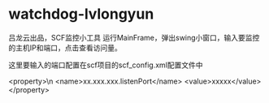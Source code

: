 # watchdog-lvlongyun


吕龙云出品，SCF监控小工具 运行MainFrame，弹出swing小窗口，输入要监控的主机IP和端口，点击查看访问量。

这里要输入的端口配置在scf项目的scf_config.xml配置文件中


\<property\>\n
	\<name\>xx.xxx.xxx.listenPort\</name\>
	\<value\>xxxxx\</value\>
\</property\>

